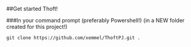 ##Get started Thoft!

###In your command prompt (preferably Powershell!) (in a NEW folder created for this project!)

```
git clone https://github.com/xemmel/ThoftPJ.git .

```


